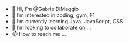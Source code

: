 - 👋 Hi, I’m @GabrielDiMaggio
- 👀 I’m interested in coding, gym, F1
- 🌱 I’m currently learning Java, JavaScript, CSS
- 💞️ I’m looking to collaborate on ...
- 📫 How to reach me ...

<!---
GabrielDiMaggio/GabrielDiMaggio is a ✨ special ✨ repository because its `README.md` (this file) appears on your GitHub profile.
You can click the Preview link to take a look at your changes.
--->
